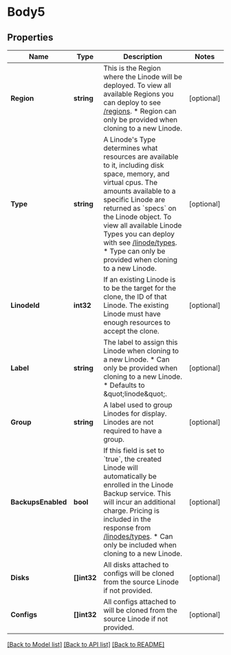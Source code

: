 # Body5

## Properties
Name | Type | Description | Notes
------------ | ------------- | ------------- | -------------
**Region** | **string** | This is the Region where the Linode will be deployed. To view all available Regions you can deploy to see [/regions](/#operation/getRegions). * Region can only be provided when cloning to a new Linode.  | [optional] 
**Type** | **string** | A Linode&#39;s Type determines what resources are available to it, including disk space, memory, and virtual cpus. The amounts available to a specific Linode are returned as &#x60;specs&#x60; on the Linode object.  To view all available Linode Types you can deploy with see [/linode/types](/#operation/getLinodeTypes).  * Type can only be provided when cloning to a new Linode.  | [optional] 
**LinodeId** | **int32** | If an existing Linode is to be the target for the clone, the ID of that Linode. The existing Linode must have enough resources to accept the clone.  | [optional] 
**Label** | **string** | The label to assign this Linode when cloning to a new Linode. * Can only be provided when cloning to a new Linode. * Defaults to \&quot;linode\&quot;.  | [optional] 
**Group** | **string** | A label used to group Linodes for display. Linodes are not required to have a group.  | [optional] 
**BackupsEnabled** | **bool** | If this field is set to &#x60;true&#x60;, the created Linode will automatically be enrolled in the Linode Backup service. This will incur an additional charge. Pricing is included in the response from [/linodes/types](/#operation/getLinodeTypes).  * Can only be included when cloning to a new Linode.  | [optional] 
**Disks** | **[]int32** | All disks attached to configs will be cloned from the source Linode if not provided.  | [optional] 
**Configs** | **[]int32** | All configs attached to will be cloned from the source Linode if not provided.  | [optional] 

[[Back to Model list]](../README.md#documentation-for-models) [[Back to API list]](../README.md#documentation-for-api-endpoints) [[Back to README]](../README.md)


